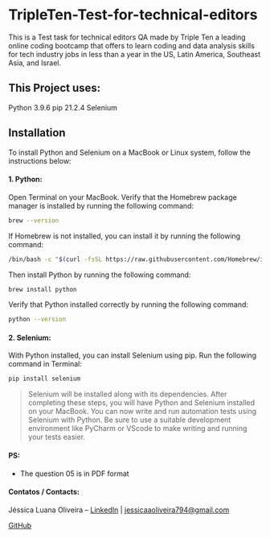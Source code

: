 # TripleTen-Test-for-technical-editors
This is a Test task for technical editors QA made by Triple Ten a leading online coding bootcamp that offers to learn coding and data analysis skills for tech industry jobs in less than a year in the US, Latin America, Southeast Asia, and Israel.
## This Project uses:
Python 3.9.6
pip 21.2.4
Selenium

## Installation
To install Python and Selenium on a MacBook or Linux system, follow the instructions below:
#### 1. Python:
Open Terminal on your MacBook.
Verify that the Homebrew package manager is installed by running the following command:
```sh
brew --version
```
If Homebrew is not installed, you can install it by running the following command:
```sh
/bin/bash -c "$(curl -fsSL https://raw.githubusercontent.com/Homebrew/install/HEAD/install.sh)"
```
Then install Python by running the following command:
```sh
brew install python
```
Verify that Python installed correctly by running the following command:
```sh
python --version
```
#### 2. Selenium:
With Python installed, you can install Selenium using pip. Run the following command in Terminal:
```sh
pip install selenium
```
> Selenium will be installed along with its dependencies.
After completing these steps, you will have Python and Selenium installed on your MacBook. 
You can now write and run automation tests using Selenium with Python. 
Be sure to use a suitable development environment like PyCharm or VScode to make writing and running your tests easier.

#### PS: 
- The question 05 is in PDF format

#### Contatos /  Contacts:
Jéssica Luana Oliveira – [LinkedIn](https://www.linkedin.com/in/jessica-oliveira-lima) | jessicaaoliveira794@gmail.com

[GitHub](https://github.com/Jessicaluana2693)
